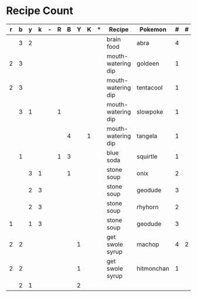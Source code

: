 # Recipe Count

| r | b | y | k | - | R | B | Y | K | * | Recipe             | Pokemon    | # | # |
|---|---|---|---|---|---|---|---|---|---|--------------------|------------|---|---|
|   | 3 | 2 |   |   |   |   |   |   |   | brain food         | abra       | 4 |   |
| 2 | 3 |   |   |   |   |   |   |   |   | mouth-watering dip | goldeen    | 1 |   |
| 2 | 3 |   |   |   |   |   |   |   |   | mouth-watering dip | tentacool  | 1 |   |
|   | 3 | 1 |   |   | 1 |   |   |   |   | mouth-watering dip | slowpoke   | 1 |   |
|   |   |   |   |   |   | 4 |   | 1 |   | mouth-watering dip | tangela    | 1 |   |
|   | 1 |   |   |   | 1 | 3 |   |   |   | blue soda          | squirtle   | 1 |   |
|   |   | 3 | 1 |   |   | 1 |   |   |   | stone soup         | onix       | 2 |   |
|   |   | 2 | 3 |   |   |   |   |   |   | stone soup         | geodude    | 3 |   |
|   |   | 2 | 3 |   |   |   |   |   |   | stone soup         | rhyhorn    | 2 |   |
| 1 |   | 1 | 3 |   |   |   |   |   |   | stone soup         | geodude    | 3 |   |
| 2 | 2 |   |   |   |   |   | 1 |   |   | get swole syrup    | machop     | 4 | 2 |
| 2 | 2 |   |   |   |   |   | 1 |   |   | get swole syrup    | hitmonchan | 1 |   |
|   | 2 | 1 |   |   |   |   | 2 |   |   |                    |            |   |   |
